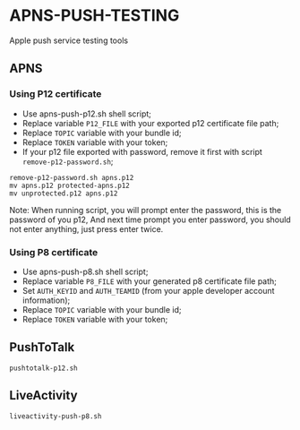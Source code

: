 # APNS-PUSH-TESTING
Apple push service testing tools

## APNS
### Using P12 certificate
- Use apns-push-p12.sh shell script;
- Replace variable `P12_FILE` with your exported p12 certificate file path;
- Replace `TOPIC` variable with your bundle id;
- Replace `TOKEN` variable with your token;
- If your p12 file exported with password, remove it first with script `remove-p12-password.sh`;
```Shell
remove-p12-password.sh apns.p12
mv apns.p12 protected-apns.p12
mv unprotected.p12 apns.p12
```
Note: When running script, you will prompt enter the password, this is the password of you p12,
And next time prompt you enter password, you should not enter anything, just press enter twice.
### Using P8 certificate
- Use apns-push-p8.sh shell script;
- Replace variable `P8_FILE` with your generated p8 certificate file path;
- Set `AUTH_KEYID` and `AUTH_TEAMID` (from your apple developer account information);
- Replace `TOPIC` variable with your bundle id;
- Replace `TOKEN` variable with your token;

## PushToTalk
`pushtotalk-p12.sh`

## LiveActivity
`liveactivity-push-p8.sh`
